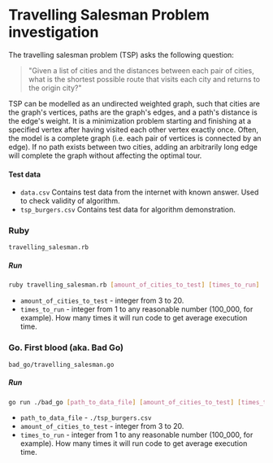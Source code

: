 # Travelling Salesman Problem investigation

The travelling salesman problem (TSP) asks the following question:
 > "Given a list of cities and the distances between each pair of cities, what is the shortest possible route that visits each city and returns to the origin city?"

TSP can be modelled as an undirected weighted graph, such that cities are the graph's vertices, paths are the graph's edges, and a path's distance is the edge's weight. It is a minimization problem starting and finishing at a specified vertex after having visited each other vertex exactly once. Often, the model is a complete graph (i.e. each pair of vertices is connected by an edge). If no path exists between two cities, adding an arbitrarily long edge will complete the graph without affecting the optimal tour.

#### Test data

 * `data.csv`
    Contains test data from the internet with known answer. Used to check validity of algorithm.  
 * `tsp_burgers.csv`
    Contains test data for algorithm demonstration.

### Ruby

`travelling_salesman.rb`

##### Run

```sh
ruby travelling_salesman.rb [amount_of_cities_to_test] [times_to_run]
```

 * `amount_of_cities_to_test` - integer from 3 to 20.
 * `times_to_run` - integer from 1 to any reasonable number (100_000, for example). How many times it will run code to get average execution time.

### Go. First blood (aka. Bad Go)

`bad_go/travelling_salesman.go`

##### Run

```sh
go run ./bad_go [path_to_data_file] [amount_of_cities_to_test] [times_to_run]
```

 * `path_to_data_file` - `./tsp_burgers.csv`
 * `amount_of_cities_to_test` - integer from 3 to 20.
 * `times_to_run` - integer from 1 to any reasonable number (100_000, for example). How many times it will run code to get average execution time.
